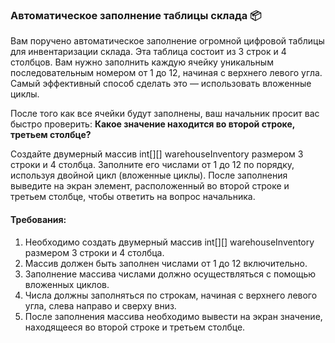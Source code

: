 
### Автоматическое заполнение таблицы склада 📦

Вам поручено автоматическое заполнение огромной цифровой таблицы для инвентаризации склада. Эта таблица состоит из 3 строк и 4 столбцов. Вам нужно заполнить каждую ячейку уникальным последовательным номером от 1 до 12, начиная с верхнего левого угла. Самый эффективный способ сделать это — использовать вложенные циклы.

После того как все ячейки будут заполнены, ваш начальник просит вас быстро проверить: **Какое значение находится во второй строке, третьем столбце?**

Создайте двумерный массив int[][] warehouseInventory размером 3 строки и 4 столбца. Заполните его числами от 1 до 12 по порядку, используя двойной цикл (вложенные циклы). После заполнения выведите на экран элемент, расположенный во второй строке и третьем столбце, чтобы ответить на вопрос начальника.

#### Требования:
1. Необходимо создать двумерный массив int[][] warehouseInventory размером 3 строки и 4 столбца.
2. Массив должен быть заполнен числами от 1 до 12 включительно.
3. Заполнение массива числами должно осуществляться с помощью вложенных циклов.
4. Числа должны заполняться по строкам, начиная с верхнего левого угла, слева направо и сверху вниз.
5. После заполнения массива необходимо вывести на экран значение, находящееся во второй строке и третьем столбце.